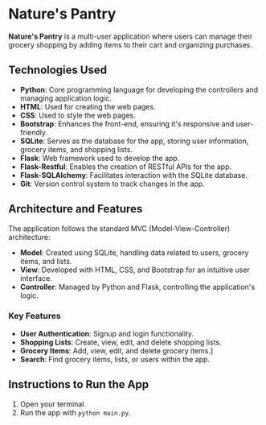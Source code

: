 # Nature's Pantry

**Nature's Pantry** is a multi-user application where users can manage their grocery shopping by adding items to their cart and organizing purchases.
## Technologies Used

- **Python**: Core programming language for developing the controllers and managing application logic.
- **HTML**: Used for creating the web pages.
- **CSS**: Used to style the web pages.
- **Bootstrap**: Enhances the front-end, ensuring it's responsive and user-friendly.
- **SQLite**: Serves as the database for the app, storing user information, grocery items, and shopping lists.
- **Flask**: Web framework used to develop the app.
- **Flask-Restful**: Enables the creation of RESTful APIs for the app.
- **Flask-SQLAlchemy**: Facilitates interaction with the SQLite database.
- **Git**: Version control system to track changes in the app.


## Architecture and Features

The application follows the standard MVC (Model-View-Controller) architecture:

- **Model**: Created using SQLite, handling data related to users, grocery items, and lists.
- **View**: Developed with HTML, CSS, and Bootstrap for an intuitive user interface.
- **Controller**: Managed by Python and Flask, controlling the application's logic.

### Key Features

- **User Authentication**: Signup and login functionality.
- **Shopping Lists**: Create, view, edit, and delete shopping lists.
- **Grocery Items**: Add, view, edit, and delete grocery items.]
- **Search**: Find grocery items, lists, or users within the app.

## Instructions to Run the App

1. Open your terminal.
2. Run the app with `python main.py`.
